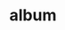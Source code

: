 ---
layout: album
resource: instagram
title: "album"
description: "masonry"
active: gallery
header-img: "img/gallery-bg.jpg"
album-title: "my 9th album"
images:
  - image_path: chin_19022/14/20231017_160457_393366315_18104447569347304_5475876978818133464_n.jpg
  - image_path: chin_19022/14/20231017_160457_393581077_18104447560347304_1614255036275007145_n.jpg
  - image_path: chin_19022/14/20240221_173723_428609327_18119161072347304_2784387906169339010_n.jpg
  - image_path: chin_19022/14/20240221_173723_428622513_18119161063347304_3513321475538473806_n.jpg
  - image_path: chin_19022/14/20240922_172611_461032203_18141042367347304_1643424162765993217_n.jpg
  - image_path: chin_19022/14/20240922_172611_461035751_18141042385347304_1408352012739851780_n.jpg
  - image_path: chin_19022/14/20240922_172611_461042760_18141042376347304_3321758463372172828_n.jpg
---